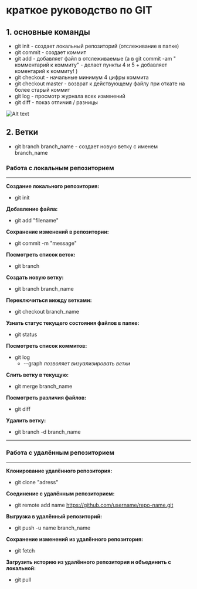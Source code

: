 # краткое руководство по GIT
## 1. основные команды
* git init - создает локальный репозиторий (отслеживание в папке)
* git commit - создает коммит
* git add  - добавляет файл в отслеживаемые (а в  git commit -am " комментарий к коммиту" - делает пункты 4 и 5 + добавляет коментарий к коммиту! )
* git checkout - начальные минимум 4 цифры коммита
* git checkout master - возврат к действующему файлу при откате на более старый коммит
 * git log - просмотр журнала всех изменений
* git diff - показ отличия / разницы

![Alt text](image.png)

## 2. Ветки
* git branch branch_name - создает новую ветку с именем branch_name

### Работа с локальным репозиторием
***
**Создание локального репозитория:**
- git init

**Добавление файла:**
- git add "filename"

**Сохранение изменений в репозитории:**
- git commit -m "message"

**Посмотреть список веток:**
- git branch

**Создать новую ветку:**
- git branch branch_name

**Переключиться между ветками:**
- git checkout branch_name

**Узнать статус текущего состояния файлов в папке:**
- git status

**Посмотреть список коммитов:**
- git log
    - --graph _позволяет визуализировать ветки_

**Слить ветку в текущую:**
- git merge branch_name

**Посмотреть различия файлов:**
- git diff

**Удалить ветку:**
- git branch -d branch_name

***
### Работа с удалённым репозиторием
***
**Клонирование удалённого репозитория:**
- git clone "adress"

**Соединение с удалённым репозиторием:**
- git remote add name https://github.com/username/repo-name.git

**Выгрузка в удалённый репозиторий:**
- git push -u name branch_name

**Сохранение изменений из удалённого репозитория:**
- git fetch

**Загрузить историю из удалённого репозитория и объединить с локальной:**
- git pull